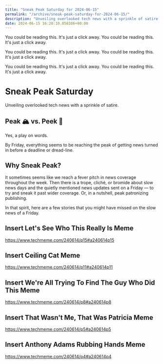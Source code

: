 ```yaml
---
title: "Sneak Peak Saturday for 2024-06-15"
permalink: "/archive/sneak-peak-saturday-for-2024-06-15/"
description: "Unveiling overlooked tech news with a sprinkle of satire in our latest edition of Sneak Peak Saturday."
date: 2024-06-15 16:20:10.858386+00:00
---
```


<div class='buttondown-block-free'><p>You could be reading this. It's just a click away. You could be reading this. It's just a click away.



You could be reading this. It's just a click away. You could be reading this. It's just a click away.



You could be reading this. It's just a click away. You could be reading this. It's just a click away.</p></div>

<h1 style="text-align: start">Sneak Peak Saturday</h1><p style="text-align: start">Unveiling overlooked tech news with a sprinkle of satire.</p><h2 style="text-align: start">Peak 🏔️ vs. Peek 👀</h2><p style="text-align: start">Yes, a play on words.</p><p style="text-align: start">By Friday, everything seems to be reaching the peak of getting news turned in before a deadline or dread-line.</p><h2 style="text-align: start">Why Sneak Peak?</h2><p style="text-align: start">It sometimes seems like we reach a fever pitch in news coverage throughout the week. Then there is a trope, cliché, or bromide about slow news days and the quietly mentioned news updates sent on a Friday — to try and sneak it past wider coverage. Or, in a nutshell, peak patronizing publishing.</p><p style="text-align: start">In that spirit, here are a few stories that you might have missed on the slow news of a Friday.</p><h2>Insert Let's See Who This Really Is Meme</h2><p><a target="_blank" rel="noopener noreferrer nofollow" href="https://www.techmeme.com/240614/p15#a240614p15">https://www.techmeme.com/240614/p15#a240614p15</a></p><h2>Insert Ceiling Cat Meme</h2><p><a target="_blank" rel="noopener noreferrer nofollow" href="https://www.techmeme.com/240614/p11#a240614p11">https://www.techmeme.com/240614/p11#a240614p11</a></p><h2>Insert We're All Trying To Find The Guy Who Did This Meme</h2><p><a target="_blank" rel="noopener noreferrer nofollow" href="https://www.techmeme.com/240614/p8#a240614p8">https://www.techmeme.com/240614/p8#a240614p8</a></p><h2>Insert That Wasn't Me, That Was Patricia Meme</h2><p><a target="_blank" rel="noopener noreferrer nofollow" href="https://www.techmeme.com/240614/p5#a240614p5">https://www.techmeme.com/240614/p5#a240614p5</a></p><h2>Insert Anthony Adams Rubbing Hands Meme</h2><p><a target="_blank" rel="noopener noreferrer nofollow" href="https://www.techmeme.com/240614/p4#a240614p4">https://www.techmeme.com/240614/p4#a240614p4</a></p><p></p><ol class="footnotes"></ol>